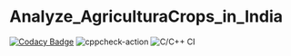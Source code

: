 # Analyze_AgriculturaCrops_in_India
[![Codacy Badge](https://app.codacy.com/project/badge/Grade/6049b4a5b1c74076a801f13450e25be0)](https://www.codacy.com/gh/L99002516/Analyze_AgriculturaCrops_in_India/dashboard?utm_source=github.com&amp;utm_medium=referral&amp;utm_content=L99002516/Analyze_AgriculturaCrops_in_India&amp;utm_campaign=Badge_Grade)
![cppcheck-action](https://github.com/L99002516/Analyze_AgriculturaCrops_in_India/workflows/cppcheck-action/badge.svg)
![C/C++ CI](https://github.com/L99002516/Analyze_AgriculturaCrops_in_India/workflows/C/C++%20CI/badge.svg)
